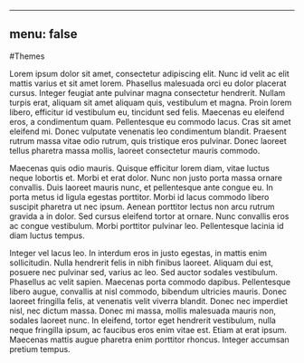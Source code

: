 ---
menu: false
----

#Themes

Lorem ipsum dolor sit amet, consectetur adipiscing elit. Nunc id velit ac elit mattis varius et sit amet lorem. Phasellus malesuada orci eu dolor placerat cursus. Integer feugiat ante pulvinar magna consectetur hendrerit. Nullam turpis erat, aliquam sit amet aliquam quis, vestibulum et magna. Proin lorem libero, efficitur id vestibulum eu, tincidunt sed felis. Maecenas eu eleifend eros, a condimentum quam. Pellentesque eu commodo lacus. Cras sit amet eleifend mi. Donec vulputate venenatis leo condimentum blandit. Praesent rutrum massa vitae odio rutrum, quis tristique eros pulvinar. Donec laoreet tellus pharetra massa mollis, laoreet consectetur mauris commodo.

Maecenas quis odio mauris. Quisque efficitur lorem diam, vitae luctus neque lobortis et. Morbi et erat dolor. Nunc non justo porta massa ornare convallis. Duis laoreet mauris nunc, et pellentesque ante congue eu. In porta metus id ligula egestas porttitor. Morbi id lacus commodo libero suscipit pharetra ut nec ipsum. Aenean porttitor lectus non arcu rutrum gravida a in dolor. Sed cursus eleifend tortor at ornare. Nunc convallis eros ac congue vestibulum. Morbi porttitor pulvinar leo. Pellentesque lacinia id diam luctus tempus.

Integer vel lacus leo. In interdum eros in justo egestas, in mattis enim sollicitudin. Nulla hendrerit felis in nibh finibus laoreet. Aliquam dui est, posuere nec pulvinar sed, varius ac leo. Sed auctor sodales vestibulum. Phasellus ac velit sapien. Maecenas porta commodo dapibus. Pellentesque libero augue, convallis at nisl commodo, bibendum ultricies mauris. Donec laoreet fringilla felis, at venenatis velit viverra blandit. Donec nec imperdiet nisl, nec dictum massa. Donec mi massa, mollis malesuada mauris non, sodales laoreet nunc. In eleifend, tortor eget hendrerit vestibulum, nulla neque fringilla ipsum, ac faucibus eros enim vitae est. Etiam at erat ipsum. Maecenas mattis augue pharetra enim porttitor rhoncus. Integer accumsan pretium tempus.
